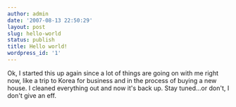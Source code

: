 ```yaml
---
author: admin
date: '2007-08-13 22:50:29'
layout: post
slug: hello-world
status: publish
title: Hello world!
wordpress_id: '1'
---
```


Ok, I started this up again since a lot of things are going on with
me right now, like a trip to Korea for business and in the process
of buying a new house. I cleaned everything out and now it's back
up. Stay tuned...or don't, I don't give an eff.


